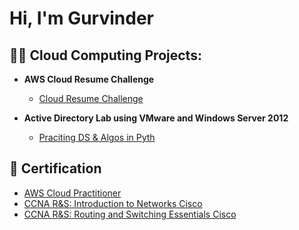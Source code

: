 <h1>Hi, I'm Gurvinder <br/>

<h2>👨‍💻 Cloud Computing Projects:</h2>

- <b>AWS Cloud Resume Challenge </b>
  - [Cloud Resume Challenge](https://github.com/Gurvindersingh123/AWScloudResumeChallenge/tree/main)

- <b>Active Directory Lab using VMware and Windows Server 2012 </b>
  - [Praciting DS & Algos in Pyth](https://github.com/joshmadakor1/Algorithms-Practice)


<h2>📜 Certification </h2>

- [AWS Cloud Practitioner ](https://www.youtube.com/watch?v=a83ASGn_V_s)
- [CCNA R&S: Introduction to Networks Cisco](https://www.youtube.com/watch?v=uHy3oM7NnoU)
- [CCNA R&S: Routing and Switching Essentials Cisco](https://www.youtube.com/watch?v=N-L9hklSlNk)



<!--
**joshmadakor1/joshmadakor1** is a ✨ _special_ ✨ repository because its `README.md` (this file) appears on your GitHub profile.

Here are some ideas to get you started:

- 🔭 I’m currently working on ...
- 🌱 I’m currently learning ...
- 👯 I’m looking to collaborate on ...
- 🤔 I’m looking for help with ...
- 💬 Ask me about ...
- 📫 How to reach me: ...
- 😄 Pronouns: ...
- ⚡ Fun fact: ...
-->
